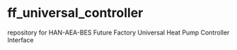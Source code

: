 # ff_universal_controller
repository for HAN-AEA-BES Future Factory Universal Heat Pump Controller Interface
